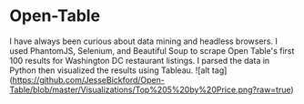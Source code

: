 # Open-Table

I have always been curious about data mining and headless browsers. I used PhantomJS, Selenium, and Beautiful Soup to scrape Open Table's first 100 results for Washington DC restaurant listings. I parsed the data in Python then visualized the results using Tableau. 
![alt tag] (https://github.com/JesseBickford/Open-Table/blob/master/Visualizations/Top%205%20by%20Price.png?raw=true)
